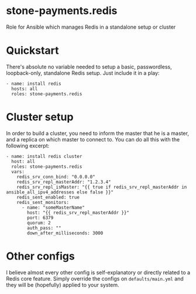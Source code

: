 stone-payments.redis
============
Role for Ansible which manages Redis in a standalone setup or cluster

# Quickstart
There's absolute no variable needed to setup a basic, passwordless,
loopback-only, standalone Redis setup. Just include it in a play:
```
- name: install redis
  hosts: all
  roles: stone-payments.redis
```

# Cluster setup
In order to build a cluster, you need to inform the master that he is a
master, and a replica on which master to connect to. You can do all this with
the following excerpt:
```
- name: install redis cluster
  host: all
  roles: stone-payments.redis
  vars:
    redis_srv_conn_bind: "0.0.0.0"
    redis_srv_repl_masterAddr: "1.2.3.4"
    redis_srv_repl_isMaster: "{{ true if redis_srv_repl_masterAddr in ansible_all_ipv4_addresses else false }}"
    redis_sent_enabled: true
    redis_sent_monitors:
      - name: "someMasterName"
        host: "{{ redis_srv_repl_masterAddr }}"
        port: 6379
        quorum: 2
        auth_pass: ""
        down_after_milliseconds: 3000
```

# Other configs
I believe almost every other config is self-explanatory or directly related to
a Redis core feature. Simply override the configs on `defaults/main.yml` and
they will be (hopefully) applied to your system.
